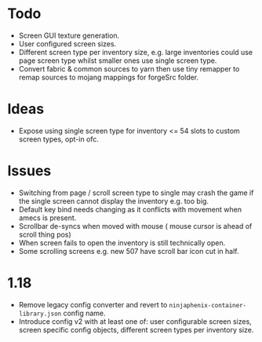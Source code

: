 # Todo
- Screen GUI texture generation.
- User configured screen sizes.
- Different screen type per inventory size, e.g. large inventories could use page screen type whilst smaller ones use single screen type.
- Convert fabric & common sources to yarn then use tiny remapper to remap sources to mojang mappings for forgeSrc folder.
# Ideas
- Expose using single screen type for inventory <= 54 slots to custom screen types, opt-in ofc.
# Issues
- Switching from page / scroll screen type to single may crash the game if the single screen cannot display the inventory e.g. too big.
- Default key bind needs changing as it conflicts with movement when amecs is present.
- Scrollbar de-syncs when moved with mouse ( mouse cursor is ahead of scroll thing pos)
- When screen fails to open the inventory is still technically open.
- Some scrolling screens e.g. new 507 have scroll bar icon cut in half.
# 1.18
- Remove legacy config converter and revert to `ninjaphenix-container-library.json` config name.
- Introduce config v2 with at least one of: user configurable screen sizes, screen specific config objects, different screen types per inventory size.
